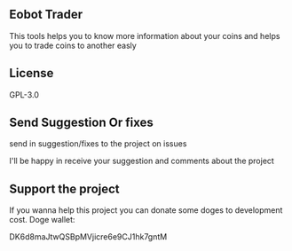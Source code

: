 ## Eobot Trader

This tools helps you to know more information about your coins and helps you to trade coins to another easly

## License

GPL-3.0

## Send Suggestion Or fixes

send in suggestion/fixes to the project on issues

I'll be happy in receive your suggestion and comments about the project

## Support the project

If you wanna help this project you can donate some doges to development cost.
Doge wallet:

DK6d8maJtwQSBpMVjicre6e9CJ1hk7gntM
